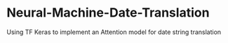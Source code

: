 # Neural-Machine-Date-Translation
Using TF Keras to implement an Attention model for date string translation
